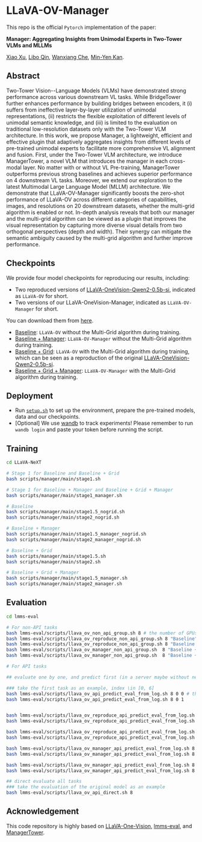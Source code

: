 # LLaVA-OV-Manager

This repo is the official `Pytorch` implementation of the paper:

**Manager: Aggregating Insights from Unimodal Experts in Two-Tower VLMs and MLLMs**

[Xiao Xu](https://looperxx.github.io/), [Libo Qin](https://faculty.csu.edu.cn/qinlibo/), [Wanxiang Che](http://ir.hit.edu.cn/~car/), [Min-Yen Kan](https://www.comp.nus.edu.sg/~kanmy).

## Abstract

Two-Tower Vision--Language Models (VLMs) have demonstrated strong performance across various downstream VL tasks.
While BridgeTower further enhances performance by building bridges between encoders, it (i) suffers from ineffective layer-by-layer utilization of unimodal representations, (ii) restricts the flexible exploitation of different levels of unimodal semantic knowledge, and (iii) is limited to the evaluation on traditional low-resolution datasets only with the Two-Tower VLM architecture.
In this work, we propose Manager, a lightweight, efficient and effective plugin that adaptively aggregates insights from different levels of pre-trained unimodal experts to facilitate more comprehensive VL alignment and fusion.
First, under the Two-Tower VLM architecture, we introduce ManagerTower, a novel VLM that introduces the manager in each cross-modal layer.
No matter with or without VL Pre-training, ManagerTower outperforms previous strong baselines and achieves superior performance on 4 downstream VL tasks.
Moreover, we extend our exploration to the latest Multimodal Large Language Model (MLLM) architecture.
We demonstrate that LLaVA-OV-Manager significantly boosts the zero-shot performance of LLaVA-OV across different categories of capabilities, images, and resolutions on 20 downstream datasets, whether the multi-grid algorithm is enabled or not.
In-depth analysis reveals that both our manager and the multi-grid algorithm can be viewed as a plugin that improves the visual representation by capturing more diverse visual details from two orthogonal perspectives (depth and width).
Their synergy can mitigate the semantic ambiguity caused by the multi-grid algorithm and further improve performance.

## Checkpoints

We provide four model checkpoints for reproducing our results, including:

- Two reproduced versions of [LLaVA-OneVision-Qwen2-0.5b-si](https://huggingface.co/lmms-lab/llava-onevision-qwen2-0.5b-si), indicated as `LLaVA-OV` for short.
- Two versions of our LLaVA-OneVision-Manager, indicated as `LLaVA-OV-Manager` for short.

You can download them from [here](https://huggingface.co/LooperXX/LLaVA-OV-Manager).

- [Baseline](https://huggingface.co/LooperXX/LLaVA-OV-Manager/tree/main/Baseline): `LLaVA-OV` without the Multi-Grid algorithm during training.
- [Baseline + Manager](https://huggingface.co/LooperXX/LLaVA-OV-Manager/tree/main/Baseline%20%2B%20Manager): `LLaVA-OV-Manager` without the Multi-Grid algorithm during training.
- [Baseline + Grid](https://huggingface.co/LooperXX/LLaVA-OV-Manager/tree/main/Baseline%20%2B%20Grid): `LLaVA-OV` with the Multi-Grid algorithm during training, which can be seen as a reproduction of the original [LLaVA-OneVision-Qwen2-0.5b-si](https://huggingface.co/lmms-lab/llava-onevision-qwen2-0.5b-si).
- [Baseline + Grid + Manager](https://huggingface.co/LooperXX/LLaVA-OV-Manager/tree/main/Baseline%20%2B%20Grid%20%2B%20Manager): `LLaVA-OV-Manager` with the Multi-Grid algorithm during training.

## Deployment

- Run [`setup.sh`](https://github.com/LooperXX/LLaVA-OV-Manager/setup.sh) to set up the environment, prepare the pre-trained models, data and our checkpoints.
- [Optional] We use [wandb](https://wandb.ai/) to track experiments! Please remember to run `wandb login` and paste your token before running the script.

## Training

```Bash
cd LLaVA-NeXT

# Stage 1 for Baseline and Baseline + Grid
bash scripts/manager/main/stage1.sh

# Stage 1 for Baseline + Manager and Baseline + Grid + Manager
bash scripts/manager/main/stage1_manager.sh

# Baseline
bash scripts/manager/main/stage1.5_nogrid.sh
bash scripts/manager/main/stage2_nogrid.sh

# Baseline + Manager
bash scripts/manager/main/stage1.5_manager_nogrid.sh
bash scripts/manager/main/stage2_manager_nogrid.sh

# Baseline + Grid
bash scripts/manager/main/stage1.5.sh
bash scripts/manager/main/stage2.sh

# Baseline + Grid + Manager
bash scripts/manager/main/stage1.5_manager.sh
bash scripts/manager/main/stage2_manager.sh
```

## Evaluation

```Bash
cd lmms-eval

# For non-API tasks
bash lmms-eval/scripts/llava_ov_non_api_group.sh 8 # the number of GPUs to use
bash lmms-eval/scripts/llava_ov_reproduce_non_api_group.sh 8 "Baseline" # the number of GPUs to use, CHECKPOINT_NAME
bash lmms-eval/scripts/llava_ov_reproduce_non_api_group.sh 8 "Baseline + Grid"
bash lmms-eval/scripts/llava_ov_manager_non_api_group.sh  8 "Baseline + Manager"
bash lmms-eval/scripts/llava_ov_manager_non_api_group.sh  8 "Baseline + Grid + Manager"

# For API tasks

## evaluate one by one, and predict first (in a server maybe without network)), then evaluate on a server with network (do not need GPU)

### take the first task as an example, index \in [0, 6]
bash lmms-eval/scripts/llava_ov_api_predict_eval_from_log.sh 8 0 0 # the number of GPUs to use, the index of the task, 0 for predict only, 1 for evaluate only
bash lmms-eval/scripts/llava_ov_api_predict_eval_from_log.sh 8 0 1


bash lmms-eval/scripts/llava_ov_reproduce_api_predict_eval_from_log.sh 8 "Baseline" 0 0 # the number of GPUs to use, CHECKPOINT_NAME, the index of the task, 0 for predict only, 1 for evaluate only
bash lmms-eval/scripts/llava_ov_reproduce_api_predict_eval_from_log.sh 8 "Baseline" 0 1

bash lmms-eval/scripts/llava_ov_reproduce_api_predict_eval_from_log.sh 8 "Baseline + Grid" 0 0
bash lmms-eval/scripts/llava_ov_reproduce_api_predict_eval_from_log.sh 8 "Baseline + Grid" 0 1

bash lmms-eval/scripts/llava_ov_manager_api_predict_eval_from_log.sh 8 "Baseline + Manager" 0 0
bash lmms-eval/scripts/llava_ov_manager_api_predict_eval_from_log.sh 8 "Baseline + Manager" 0 1

bash lmms-eval/scripts/llava_ov_manager_api_predict_eval_from_log.sh 8 "Baseline + Grid + Manager" 0 0
bash lmms-eval/scripts/llava_ov_manager_api_predict_eval_from_log.sh 8 "Baseline + Grid + Manager" 0 1

## direct evaluate all tasks
### take the evaluation of the original model as an example
bash lmms-eval/scripts/llava_ov_api_direct.sh 8
```

## Acknowledgement

This code repository is highly based on [LLaVA-One-Vision](https://github.com/LLaVA-VL/LLaVA-NeXT), [lmms-eval](https://github.com/EvolvingLMMs-Lab/lmms-eval), and [ManagerTower](https://github.com/LooperXX/ManagerTower).

